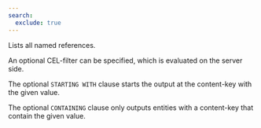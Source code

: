 ```yaml
---
search:
  exclude: true
---
```

<!--start-->

Lists all named references.

An optional CEL-filter can be specified, which is evaluated on the server side.

The optional `STARTING WITH` clause starts the output at the content-key with the given value.

The optional `CONTAINING` clause only outputs entities with a content-key that contain the
given value.
